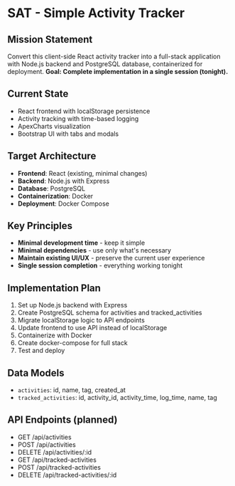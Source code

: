 # SAT - Simple Activity Tracker

## Mission Statement
Convert this client-side React activity tracker into a full-stack application with Node.js backend and PostgreSQL database, containerized for deployment. **Goal: Complete implementation in a single session (tonight).**

## Current State
- React frontend with localStorage persistence
- Activity tracking with time-based logging
- ApexCharts visualization
- Bootstrap UI with tabs and modals

## Target Architecture
- **Frontend**: React (existing, minimal changes)
- **Backend**: Node.js with Express
- **Database**: PostgreSQL
- **Containerization**: Docker
- **Deployment**: Docker Compose

## Key Principles
- **Minimal development time** - keep it simple
- **Minimal dependencies** - use only what's necessary
- **Maintain existing UI/UX** - preserve the current user experience
- **Single session completion** - everything working tonight

## Implementation Plan
1. Set up Node.js backend with Express
2. Create PostgreSQL schema for activities and tracked_activities
3. Migrate localStorage logic to API endpoints
4. Update frontend to use API instead of localStorage
5. Containerize with Docker
6. Create docker-compose for full stack
7. Test and deploy

## Data Models
- `activities`: id, name, tag, created_at
- `tracked_activities`: id, activity_id, activity_time, log_time, name, tag

## API Endpoints (planned)
- GET /api/activities
- POST /api/activities
- DELETE /api/activities/:id
- GET /api/tracked-activities
- POST /api/tracked-activities
- DELETE /api/tracked-activities/:id